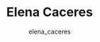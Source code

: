 ---
# this is autogenerated: do not edit
title: Elena Caceres
author: elena_caceres
layout: author-bio
jobtitle: Grad Student; NSF Fellow; HHMI Gilliam Fellow
bio: bioinformatics
type: member
excerpt: "Elena graduated from UCSD with a B.Sc. in molecular biology and a minor in mathematics. As of 2014, she is a graduate student in the Bioinformatics program as p"
header:
  teaser: /assets/images/people/bio-caceres.jpg
papers: 
    - title: A Simple Representation of Three-Dimensional Molecular Structure
      excerpt: Axen SD, Huang XP, <u>Caceres EL</u>, Gendelev L, Roth BL, Keiser MJ. __J Med Chem__. 2017 Sep 14.
      link: "https://doi.org/10.1021/acs.jmedchem.7b00696"

---